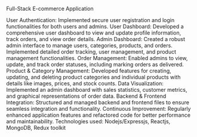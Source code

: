 Full-Stack E-commerce Application

User Authentication: Implemented secure user registration and login functionalities for both users and admins.
User Dashboard: Developed a comprehensive user dashboard to view and update profile information, track orders, and view order details.
Admin Dashboard: Created a robust admin interface to manage users, categories, products, and orders. Implemented detailed order tracking, user management, and product management functionalities.
Order Management: Enabled admins to view, update, and track order statuses, including marking orders as delivered.
Product & Category Management: Developed features for creating, updating, and deleting product categories and individual products with details like images, prices, and stock counts.
Data Visualization: Implemented an admin dashboard with sales statistics, customer metrics, and graphical representations of order data.
Backend & Frontend Integration: Structured and managed backend and frontend files to ensure seamless integration and functionality.
Continuous Improvement: Regularly enhanced application features and refactored code for better performance and maintainability.
Technologies used: Nodejs/Expressjs, Reactjs, MongoDB, Redux toolkit
